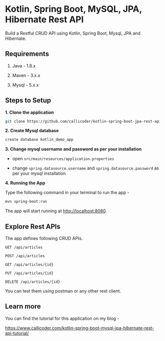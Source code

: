 # Kotlin, Spring Boot, MySQL, JPA, Hibernate Rest API

Build a Restful CRUD API using Kotlin, Spring Boot, Mysql, JPA and Hibernate.

## Requirements

1. Java - 1.8.x

2. Maven - 3.x.x

3. Mysql - 5.x.x

## Steps to Setup

**1. Clone the application**

```bash
git clone https://github.com/callicoder/kotlin-spring-boot-jpa-rest-api-demo.git
```

**2. Create Mysql database**
```bash
create database kotlin_demo_app
```

**3. Change mysql username and password as per your installation**

+ open `src/main/resources/application.properties`

+ change `spring.datasource.username` and `spring.datasource.password` as per your mysql installation

**4. Running the App**

Type the following command in your terminal to run the app -

```bash
mvn spring-boot:run
```

The app will start running at <http://localhost:8080>.

## Explore Rest APIs

The app defines following CRUD APIs.

    GET /api/articles
    
    POST /api/articles
    
    GET /api/articles/{id}
    
    PUT /api/articles/{id}
    
    DELETE /api/articles/{id}

You can test them using postman or any other rest client.

## Learn more

You can find the tutorial for this application on my blog -

<https://www.callicoder.com/kotlin-spring-boot-mysql-jpa-hibernate-rest-api-tutorial/>
